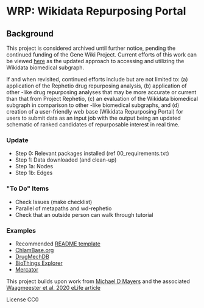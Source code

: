 # WRP: Wikidata Repurposing Portal

## Background
This project is considered archived until further notice, pending the continued funding of the Gene Wiki Project. Current efforts of this work can be viewed [here](https://github.com/SuLab/Wikidata_Biomedical-Subgraph) as the updated approach to accessing and utilizing the Wikidata biomedical subgraph.

If and when revisited, continued efforts include but are not limited to: (a) application of the Rephetio drug repurposing analysis, (b) application of other -like drug repurposing analyses that may be more accurate or current than that from Project Rephetio, (c) an evaluation of the Wikidata biomedical subgraph in comparison to other -like biomedical subgraphs, and (d) creation of a user-friendly web base (Wikidata Repurposing Portal) for users to submit data as an input job with the output being an updated schematic of ranked candidates of repurposable interest in real time.  

### Update
* Step 0: Relevant packages installed (ref 00_requirements.txt)
* Step 1: Data downloaded (and clean-up)
* Step 1a: Nodes
* Step 1b: Edges 

### "To Do" Items
- Check Issues (make checklist)
- Parallel of metapaths and wd-rephetio
- Check that an outside person can walk through tutorial

### Examples
- Recommended [README template](https://docs.google.com/document/d/1aWWx3Re3_KehicdhR6gPrcJ-EwSmHWydkV1PqyJg984/edit?usp=sharing)
- [ChlamBase.org](https://github.com/sabahzero/WikiGenomesBase)
- [DrugMechDB](https://github.com/SuLab/DrugMechDB)
- [BioThings Explorer](https://github.com/biothings/biothings_explorer) 
- [Mercator](https://github.com/SuLab/mercator_shiny)

This project builds upon work from [Michael D Mayers](https://github.com/mmayers12/metapaths) and the associated [Waagmeester et al. 2020 eLife article](https://elifesciences.org/articles/52614) <br>

License CC0
